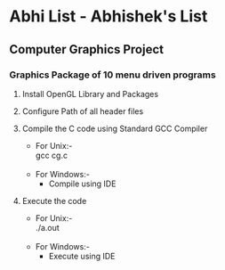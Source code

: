 # Abhi List - Abhishek's List

## Computer Graphics Project

### Graphics Package of 10 menu driven programs

1. Install OpenGL Library and Packages

2. Configure Path of all header files

3. Compile the C code using Standard GCC Compiler
		
	- For Unix:-<br>
		gcc cg.c<br><br>
	- For Windows:-<br>
		- Compile using IDE

4. Execute the code 

	- For Unix:-<br>
		./a.out <br><br>
	- For Windows:-<br>
		- Execute using IDE
